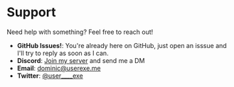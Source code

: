# Support

Need help with something? Feel free to reach out!

- **GitHub Issues!**: You're already here on GitHub, just open an isssue and I'll try to reply as soon as I can.
- **Discord**: [Join my server](https://discord.gg/sN3aBHQM7N) and send me a DM
- **Email**: [dominic@userexe.me](mailto:dominic@userexe.me)
- **Twitter**: [@user____exe](https://twitter.com/user____exe)
